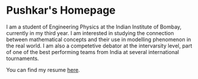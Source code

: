 # Pushkar's Homepage   

I am a student of Engineering Physics at the Indian Institute of Bombay, currently in my third year. I am interested in studying the connection between mathematical concepts and their use in modelling phenomenon in the real world.  I am also a competetive debator at the intervarsity level, part of one of the best performing teams from India at several international tournaments.   

You can find my resume [here](PushkarMohileCV.pdf).

